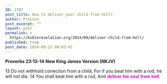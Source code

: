 ```yaml
---
ID: 1787
post_title: How to deliver your child from hell?
author: Praison
post_excerpt: ""
layout: post
permalink: >
  https://biblerevelation.org/2014/09/deliver-child-from-hell/
published: true
post_date: 2014-09-23 08:03:42
---
```

<strong>Proverbs 23:13-14</strong>
<strong>New King James Version (NKJV)</strong>

13 Do not withhold correction from a child,
For if you beat him with a rod, he will not die.
14 You shall beat him with a rod,
And <span style="color: #ff00ff;"><strong>deliver his soul from hell</strong></span>.